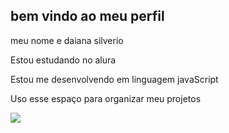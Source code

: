 ## bem vindo ao meu perfil 

meu nome e daiana silverio                                                                                                                                                            

Estou estudando no alura 

Estou me desenvolvendo em linguagem javaScript

Uso esse espaço para organizar meu projetos 

![](https://media.tenor.com/z-39U0zm-mgAAAAi/sailor-moon-peace-sign.gif)
